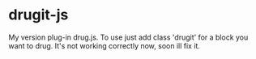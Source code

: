drugit-js
=========

My version plug-in drug.js. To use just add class 'drugit' for a block you want to drug. It's not working correctly now, soon ill fix it.
